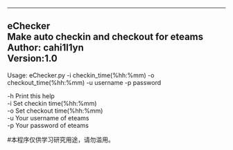 ----------------------------------------------------  
eChecker  
Make auto checkin and checkout for eteams  
Author: cahi1l1yn  
Version:1.0 
----------------------------------------------------  

Usage: eChecker.py -i checkin_time(%hh:%mm) -o checkout_time(%hh:%mm) -u username -p password  

-h Print this help  
-i Set checkin time(%hh:%mm)  
-o Set checkout time(%hh:%mm)  
-u Your username of eteams  
-p Your password of eteams   

#本程序仅供学习研究用途，请勿滥用。 
